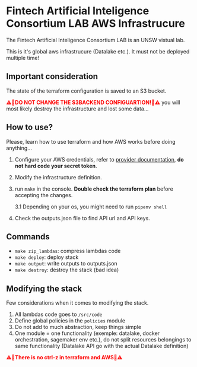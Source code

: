 # Fintech Artificial Inteligence Consortium LAB AWS Infrastrucure

The Fintech Artificial Inteligence Consortium LAB is an UNSW vistual lab.

This is it's global aws infrastrucure (Datalake etc.). It must not be deployed multiple time!

## Important consideration

The state of the terraform configuration is saved to an S3 bucket.

<span style="color:red">⚠️🔴**DO NOT CHANGE THE S3BACKEND CONFIGUARTION!**🔴⚠️</span>
you will most likely destroy the infrastructure and lost some data...

## How to use?

Please, learn how to use terraform and how AWS works before doing anything...

1. Configure your AWS credentials, refer to [provider documentation](https://registry.terraform.io/providers/hashicorp/aws/latest/docs#authentication-and-configuration), **do not hard code your secret token**.

2. Modify the infrastructure definition.

3. run `make` in the console. **Double check the terraform plan** before accepting the changes.

    3.1 Depending on your os, you might need to run `pipenv shell`

4. Check the outputs.json file to find API url and API keys.

## Commands

- `make zip_lambdas`: compress lambdas code
- `make deploy`: deploy stack
- `make output`: write outputs to outputs.json
- `make destroy`: destroy the stack (bad idea)

## Modifying the stack

Few considerations when it comes to modifying the stack.

1. All lambdas code goes to `/src/code`
2. Define global policies in the `policies` module
3. Do not add to much abstraction, keep things simple
4. One module = one functionality (exemple: datalake, docker orchestration, sagemaker env etc.), do not split resources belongings to same functionality (Datalake API go with the actual Datalake definition)


<span style="color:red">⚠️🔴**There is no ctrl-z in terraform and AWS**🔴⚠️</span>